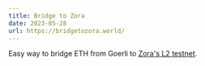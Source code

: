 ```yaml
---
title: Bridge to Zora
date: 2023-05-28
url: https://bridgetozora.world/
---
```


Easy way to bridge ETH from Goerli to [Zora's L2 testnet](https://zora.energy/testnet).
